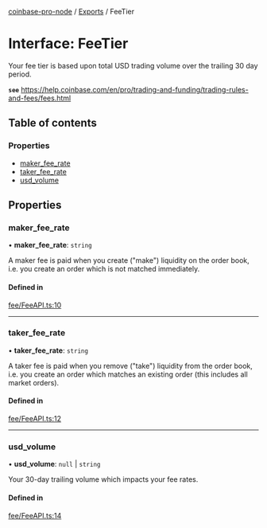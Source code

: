 [coinbase-pro-node](../README.md) / [Exports](../modules.md) / FeeTier

# Interface: FeeTier

Your fee tier is based upon total USD trading volume over the trailing 30 day period.

**`see`** https://help.coinbase.com/en/pro/trading-and-funding/trading-rules-and-fees/fees.html

## Table of contents

### Properties

- [maker_fee_rate](FeeTier.md#maker_fee_rate)
- [taker_fee_rate](FeeTier.md#taker_fee_rate)
- [usd_volume](FeeTier.md#usd_volume)

## Properties

### maker_fee_rate

• **maker_fee_rate**: `string`

A maker fee is paid when you create ("make") liquidity on the order book, i.e. you create an order which is not matched immediately.

#### Defined in

[fee/FeeAPI.ts:10](https://github.com/bennycode/coinbase-pro-node/blob/6b575f0/src/fee/FeeAPI.ts#L10)

---

### taker_fee_rate

• **taker_fee_rate**: `string`

A taker fee is paid when you remove ("take") liquidity from the order book, i.e. you create an order which matches an existing order (this includes all market orders).

#### Defined in

[fee/FeeAPI.ts:12](https://github.com/bennycode/coinbase-pro-node/blob/6b575f0/src/fee/FeeAPI.ts#L12)

---

### usd_volume

• **usd_volume**: `null` \| `string`

Your 30-day trailing volume which impacts your fee rates.

#### Defined in

[fee/FeeAPI.ts:14](https://github.com/bennycode/coinbase-pro-node/blob/6b575f0/src/fee/FeeAPI.ts#L14)
